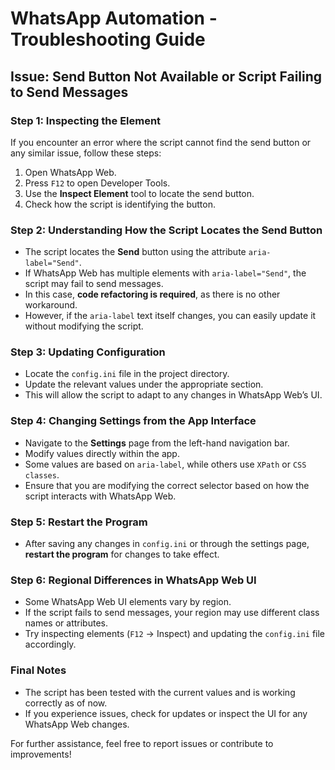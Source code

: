 # WhatsApp Automation - Troubleshooting Guide

## **Issue: Send Button Not Available or Script Failing to Send Messages**

### **Step 1: Inspecting the Element**
If you encounter an error where the script cannot find the send button or any similar issue, follow these steps:

1. Open WhatsApp Web.
2. Press `F12` to open Developer Tools.
3. Use the **Inspect Element** tool to locate the send button.
4. Check how the script is identifying the button.

### **Step 2: Understanding How the Script Locates the Send Button**
- The script locates the **Send** button using the attribute `aria-label="Send"`.
- If WhatsApp Web has multiple elements with `aria-label="Send"`, the script may fail to send messages.
- In this case, **code refactoring is required**, as there is no other workaround.
- However, if the `aria-label` text itself changes, you can easily update it without modifying the script.

### **Step 3: Updating Configuration**
- Locate the `config.ini` file in the project directory.
- Update the relevant values under the appropriate section.
- This will allow the script to adapt to any changes in WhatsApp Web’s UI.

### **Step 4: Changing Settings from the App Interface**
- Navigate to the **Settings** page from the left-hand navigation bar.
- Modify values directly within the app.
- Some values are based on `aria-label`, while others use `XPath` or `CSS classes`.
- Ensure that you are modifying the correct selector based on how the script interacts with WhatsApp Web.

### **Step 5: Restart the Program**
- After saving any changes in `config.ini` or through the settings page, **restart the program** for changes to take effect.

### **Step 6: Regional Differences in WhatsApp Web UI**
- Some WhatsApp Web UI elements vary by region.
- If the script fails to send messages, your region may use different class names or attributes.
- Try inspecting elements (`F12` → Inspect) and updating the `config.ini` file accordingly.

### **Final Notes**
- The script has been tested with the current values and is working correctly as of now.
- If you experience issues, check for updates or inspect the UI for any WhatsApp Web changes.

For further assistance, feel free to report issues or contribute to improvements!

